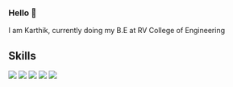 ### Hello 👋
I am Karthik, currently doing my B.E at RV College of Engineering

## Skills
![](https://img.shields.io/badge/Python-14354C?style=for-the-badge&logo=python&logoColor=white) ![]( 	https://img.shields.io/badge/C-00599C?style=for-the-badge&logo=c&logoColor=white) ![]( 	https://img.shields.io/badge/Java-ED8B00?style=for-the-badge&logo=java&logoColor=white) ![]( 	https://img.shields.io/badge/Flutter-02569B?style=for-the-badge&logo=flutter&logoColor=white) ![](https://img.shields.io/badge/MySQL-00000F?style=for-the-badge&logo=mysql&logoColor=white)
